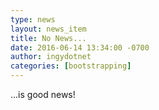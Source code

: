 ```yaml
---
type: news
layout: news_item
title: No News...
date: 2016-06-14 13:34:00 -0700
author: ingydotnet
categories: [bootstrapping]
---
```


...is good news!
